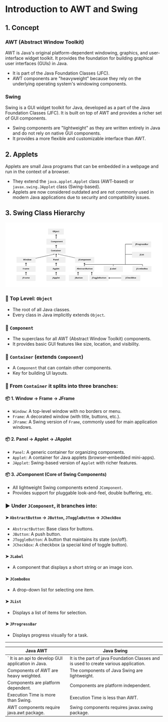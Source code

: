 # Introduction to AWT and Swing

## 1. Concept

### AWT (Abstract Window Toolkit)
AWT is Java's original platform-dependent windowing, graphics, and user-interface widget toolkit. It provides the foundation for building graphical user interfaces (GUIs) in Java.

- It is part of the Java Foundation Classes (JFC).
- AWT components are "heavyweight" because they rely on the underlying operating system's windowing components.

### Swing

Swing is a GUI widget toolkit for Java, developed as a part of the Java Foundation Classes (JFC). It is built on top of AWT and provides a richer set of GUI components.

- Swing components are "lightweight" as they are written entirely in Java and do not rely on native GUI components.
- It provides a more flexible and customizable interface than AWT.

## 2. Applets

Applets are small Java programs that can be embedded in a webpage and run in the context of a browser.

- They extend the `java.applet.Applet` class (AWT-based) or `javax.swing.JApplet` class (Swing-based).
- Applets are now considered outdated and are not commonly used in modern Java applications due to security and compatibility issues.

## 3. Swing Class Hierarchy
![not available](SwingClasshierrarchy.png)


### 🔺 Top Level: `Object`

- The root of all Java classes.
- Every class in Java implicitly extends `Object`.

### 🔹 `Component`

- The superclass for all AWT (Abstract Window Toolkit) components.
- It provides basic GUI features like size, location, and visibility.


### 🔹 `Container` (extends `Component`)

- A `Component` that can contain other components.
- Key for building UI layouts.

### 🔹 From `Container` it splits into three branches:
#### 📦 1. **Window → Frame → JFrame**
- `Window`: A top-level window with no borders or menu.
- `Frame`: A decorated window (with title, buttons, etc.).
- `JFrame`: A Swing version of `Frame`, commonly used for main application windows.

#### 📦 2. **Panel → Applet → JApplet**

- `Panel`: A generic container for organizing components.
- `Applet`: A container for Java applets (browser-embedded mini-apps).
- `JApplet`: Swing-based version of `Applet` with richer features.

#### 📦 3. **JComponent** (Core of Swing Components)

- All lightweight Swing components extend `JComponent`.
- Provides support for pluggable look-and-feel, double buffering, etc.

### ▶️ Under `JComponent`, it branches into:

#### ➤ `AbstractButton` → `JButton`, `JToggleButton` → `JCheckBox`

- `AbstractButton`: Base class for buttons.
- `JButton`: A push button.
- `JToggleButton`: A button that maintains its state (on/off).
- `JCheckBox`: A checkbox (a special kind of toggle button).

#### ➤ `JLabel`

- A component that displays a short string or an image icon.

#### ➤ `JComboBox`

- A drop-down list for selecting one item.


#### ➤ `JList`

- Displays a list of items for selection.

#### ➤ `JProgressBar`

- Displays progress visually for a task.

---

| Java AWT                                           | Java Swing                                                                            |
|----------------------------------------------------|---------------------------------------------------------------------------------------|
| ` It is an api to develop GUI application in Java. | It is the part of java  Foundation Classes and is used to create various application. |
|   Components of AWT are heavy weighted.            |  The components of Java Swing are lightweight.                                      |
|   Components are platform dependent.              |       Components are platform independent.                                            |
|   Execution Time is more than Swing.             |          Execution Time is less than AWT.                    |
|   AWT components require java.awt package.              |       Swing components requires javax.swing package.                          |
